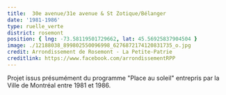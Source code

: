 ```yaml
---
title:  30e avenue/31e avenue & St Zotique/Bélanger
date: '1981-1986'
type: ruelle_verte
district: rosemont
position: { lng: -73.58119501729662, lat: 45.56925837904504 }
image: ./12188038_899802550096998_6276872174120831735_o.jpg
credit: Arrondissement de Rosemont - La Petite-Patrie
creditlink: https://www.facebook.com/arrondissementRPP
---
```


Projet issus présumément du programme "Place au soleil" entrepris par la Ville de Montréal entre 1981 et 1986.
